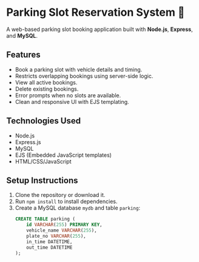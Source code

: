 # Parking Slot Reservation System 🚗

A web-based parking slot booking application built with **Node.js**, **Express**, and **MySQL**.

## Features

- Book a parking slot with vehicle details and timing.
- Restricts overlapping bookings using server-side logic.
- View all active bookings.
- Delete existing bookings.
- Error prompts when no slots are available.
- Clean and responsive UI with EJS templating.

## Technologies Used

- Node.js
- Express.js
- MySQL
- EJS (Embedded JavaScript templates)
- HTML/CSS/JavaScript

## Setup Instructions

1. Clone the repository or download it.
2. Run `npm install` to install dependencies.
3. Create a MySQL database `mydb` and table `parking`:
   ```sql
   CREATE TABLE parking (
       id VARCHAR(255) PRIMARY KEY,
       vehicle_name VARCHAR(255),
       plate_no VARCHAR(255),
       in_time DATETIME,
       out_time DATETIME
   );
